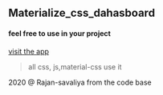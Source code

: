 ## Materialize_css_dahasboard                                                       

#### feel free to use in your project                                   

[visit the app](https://rajan-savaliya.github.io/Materialize_css_dashboard/)
                                                                                                           
> all css, js,material-css use it

2020 @ Rajan-savaliya from the code base

